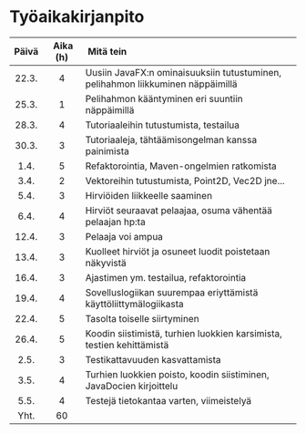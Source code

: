 # Työaikakirjanpito

| Päivä | Aika (h) | Mitä tein |
| :----:|:-----:| :-----|
|22.3.  | 4     | Uusiin JavaFX:n ominaisuuksiin tutustuminen, pelihahmon liikkuminen näppäimillä |
|25.3.  | 1     | Pelihahmon kääntyminen eri suuntiin näppäimillä |
|28.3.  | 4     | Tutoriaaleihin tutustumista, testailua |
|30.3.  | 3     | Tutoriaaleja, tähtäämisongelman kanssa painimista |
|1.4.   | 5     | Refaktorointia, Maven-ongelmien ratkomista |
|3.4.   | 2     | Vektoreihin tutustumista, Point2D, Vec2D jne...|
|5.4.   | 3     | Hirviöiden liikkeelle saaminen |
|6.4.   | 4     | Hirviöt seuraavat pelaajaa, osuma vähentää pelaajan hp:ta |
|12.4.  | 3     | Pelaaja voi ampua |
|13.4.  | 3     | Kuolleet hirviöt ja osuneet luodit poistetaan näkyvistä |
|16.4.  | 3     | Ajastimen ym. testailua, refaktorointia |
|19.4.  | 4     | Sovelluslogiikan suurempaa eriyttämistä käyttöliittymälogiikasta |
|22.4.  | 5     | Tasolta toiselle siirtyminen |
|26.4.  | 5     | Koodin siistimistä, turhien luokkien karsimista, testien kehittämistä |
|2.5.   | 3     | Testikattavuuden kasvattamista |
|3.5.   | 4     | Turhien luokkien poisto, koodin siistiminen, JavaDocien kirjoittelu |
|5.5.   | 4     | Testejä tietokantaa varten, viimeistelyä |
|Yht.   | 60    | |
